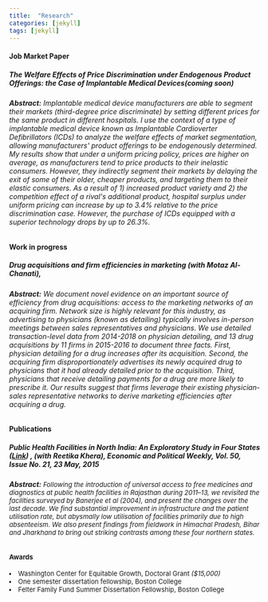 ```yaml
---
title:  "Research"
categories: [jekyll]
tags: [jekyll]
---
```









<!---

<h3 id="job-market-paper">Job Market Paper</h3>
<ul>
  <h4><b>Title of Paper</b>
(<a href=" target="_blank"><em>Draft</em></a>)(<a href="" target="_blank"><em>Slides</em></a>)</h4>
<details><summary>Abstract:</summary><p><font size="2">Abstract here</details>
</ul>
\

<!---

<h3 id="job-market-paper">Job Market Paper</h3>
<ul>
  <h4><b>The welfare effects of price discrimination when product offerings are endogenous; the case of Implantable Medical Devices</b> (coming soon) 
<ul>
-->

 <h4 id="jmp">Job Market Paper</h4>
 <h5><strong>The Welfare Effects of Price Discrimination under Endogenous Product Offerings: the Case of Implantable Medical Devices</strong><em>(coming soon)</em></h5>
 <h6><strong>Abstract:</strong> Implantable medical device manufacturers are able to segment their markets (third-degree price discriminate) by setting different prices for the same product in different hospitals. I use the context of a type of implantable medical device known as Implantable Cardioverter Defibrillators (ICDs) to analyze the welfare effects of market segmentation, allowing manufacturers' product offerings to be endogenously determined. My results show that under a uniform pricing policy, prices are higher on average, as manufacturers tend to price products to their inelastic consumers. However, they indirectly segment their markets by delaying the exit of some of their older, cheaper products, and targeting them to their elastic consumers. As a result of 1) increased product variety and 2) the competition effect of a rival's additional product, hospital surplus under uniform pricing can increase by up to 3.4% relative to the price discrimination case. However, the purchase of ICDs equipped with a superior technology drops by up to 26.3%.</h6>

 <h4 id="working">Work in progress</h4>
 <h5><strong>Drug acquisitions and firm efficiencies in marketing</strong> (with <em>Motaz Al-Chanati</em>),  
 <h6><strong>Abstract:</strong> We document novel evidence on an important source of efficiency from drug acquisitions: access to the marketing networks of an acquiring firm. Network size is highly relevant for this industry, as advertising to physicians (known as detailing) typically involves in-person meetings between sales representatives and physicians. We use detailed transaction-level data from 2014-2018 on physician detailing, and 13 drug acquisitions by 11 firms in 2015-2016 to document three facts. First, physician detailing for a drug increases after its acquisition. Second, the acquiring firm disproportionately advertises its newly acquired drug to physicians that it had already detailed prior to the acquisition. Third, physicians that receive detailing payments for a drug are more likely to prescribe it. Our results suggest that firms leverage their existing physician-sales representative networks to derive marketing efficiencies after acquiring a drug.</h6>
      
 <h4 id="publications">Publications</h4>
 <h5><strong>Public Health Facilities in North India: An Exploratory Study in Four States</strong> (<a href="/files/epw_paper.pdf" target="_blank"><em>Link</em></a>) , (with <em>Reetika Khera</em>),  
<em>Economic and Political Weekly, Vol. 50, Issue No. 21, 23 May, 2015</em>   
    
<h6><strong>Abstract:</strong><font size="2"> Following the introduction of universal access to free medicines
and diagnostics at public health facilities in Rajasthan during 2011–13, we revisited the facilities surveyed by Banerjee et al (2004), and present the changes over the last decade. We find substantial improvement in infrastructure and the patient utilisation rate, but abysmally low utilisation of facilities primarily due to high absenteeism. We also present
findings from fieldwork in Himachal Pradesh, Bihar and Jharkhand to bring out striking contrasts among these four northern states. </h6>
    
 
<h4 id="awards">Awards</h4>
    <li> Washington Center for Equitable Growth, Doctoral Grant <em>($15,000)</em>
     <li>One semester dissertation fellowship, Boston College        
    <li> Felter Family Fund Summer Dissertation Fellowship, Boston College 
    
<!---
   <h4 id="working">Work in progress</h4>
 <h5><b>Drug acquisitions and firm efficiencies in marketing</b> (with <em>Motaz Al-Chanati</em>), 
  <details><summary>Abstract:</summary><p><font size="2"> We document novel evidence on an important source of efficiency from drug acquisitions: access to the marketing networks of an acquiring firm. Network size is highly relevant for this industry, as advertising to physicians (known as detailing) typically involves in-person meetings between sales representatives and physicians. We use detailed transaction-level data from 2014-2018 on physician detailing, and 13 drug acquisitions by 11 firms in 2015-2016 to document three facts. First, physician detailing for a drug increases after its acquisition. Second, the acquiring firm disproportionately advertises its newly acquired drug to physicians that it had already detailed prior to the acquisition. Third, physicians that receive detailing payments for a drug are more likely to prescribe it. Our results suggest that firms leverage their existing physician-sales representative networks to derive marketing efficiencies after acquiring a drug.</font></p></details>
-->
     
      
